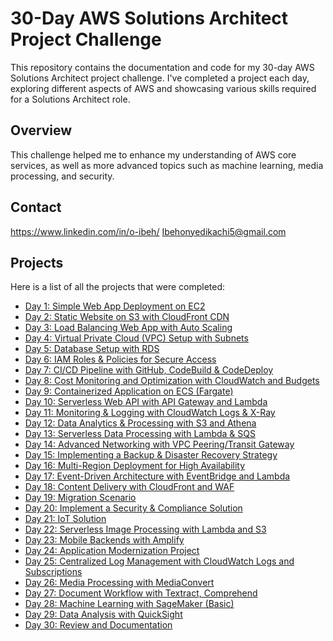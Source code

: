 # 30-Day AWS Solutions Architect Project Challenge

This repository contains the documentation and code for my 30-day AWS Solutions Architect project challenge. I've completed a project each day, exploring different aspects of AWS and showcasing various skills required for a Solutions Architect role.

## Overview

This challenge helped me to enhance my understanding of AWS core services, as well as more advanced topics such as machine learning, media processing, and security.

## Contact

https://www.linkedin.com/in/o-ibeh/  Ibehonyedikachi5@gmail.com  

## Projects

Here is a list of all the projects that were completed:

*   [Day 1: Simple Web App Deployment on EC2](https://github.com/Ocholamba/AWS-Projects-Documentation/tree/38c32d7dcce1303597d8f31855dae276dcda1b27/Day-1)
*   [Day 2: Static Website on S3 with CloudFront CDN](https://github.com/Ocholamba/AWS-Projects-Documentation/tree/38c32d7dcce1303597d8f31855dae276dcda1b27/Day-2)
*   [Day 3: Load Balancing Web App with Auto Scaling](https://github.com/Ocholamba/AWS-Projects-Documentation/tree/38c32d7dcce1303597d8f31855dae276dcda1b27/Day-3)
*   [Day 4: Virtual Private Cloud (VPC) Setup with Subnets](https://github.com/Ocholamba/AWS-Projects-Documentation/tree/38c32d7dcce1303597d8f31855dae276dcda1b27/Day-4)
*   [Day 5: Database Setup with RDS](https://github.com/Ocholamba/AWS-Projects-Documentation/tree/38c32d7dcce1303597d8f31855dae276dcda1b27/Day-5)
*   [Day 6: IAM Roles & Policies for Secure Access](https://github.com/Ocholamba/AWS-Projects-Documentation/tree/38c32d7dcce1303597d8f31855dae276dcda1b27/Day-6)
*   [Day 7: CI/CD Pipeline with GitHub, CodeBuild & CodeDeploy](https://github.com/Ocholamba/AWS-Projects-Documentation/tree/38c32d7dcce1303597d8f31855dae276dcda1b27/Day-7)
*   [Day 8: Cost Monitoring and Optimization with CloudWatch and Budgets](https://github.com/Ocholamba/AWS-Projects-Documentation/tree/38c32d7dcce1303597d8f31855dae276dcda1b27/Day-8)
*   [Day 9: Containerized Application on ECS (Fargate)](https://github.com/Ocholamba/AWS-Projects-Documentation/tree/38c32d7dcce1303597d8f31855dae276dcda1b27/Day-9)
*   [Day 10: Serverless Web API with API Gateway and Lambda](https://github.com/Ocholamba/AWS-Projects-Documentation/tree/38c32d7dcce1303597d8f31855dae276dcda1b27/Day-10)
*   [Day 11: Monitoring & Logging with CloudWatch Logs & X-Ray](https://github.com/Ocholamba/AWS-Projects-Documentation/tree/38c32d7dcce1303597d8f31855dae276dcda1b27/Day-11)
*   [Day 12: Data Analytics & Processing with S3 and Athena](https://github.com/Ocholamba/AWS-Projects-Documentation/tree/38c32d7dcce1303597d8f31855dae276dcda1b27/Day-12)
*   [Day 13: Serverless Data Processing with Lambda & SQS](https://github.com/Ocholamba/AWS-Projects-Documentation/tree/38c32d7dcce1303597d8f31855dae276dcda1b27/Day-13)
*   [Day 14: Advanced Networking with VPC Peering/Transit Gateway](https://github.com/Ocholamba/AWS-Projects-Documentation/tree/38c32d7dcce1303597d8f31855dae276dcda1b27/Day-14)
*   [Day 15: Implementing a Backup & Disaster Recovery Strategy](https://github.com/Ocholamba/AWS-Projects-Documentation/tree/38c32d7dcce1303597d8f31855dae276dcda1b27/Day-15)
*   [Day 16: Multi-Region Deployment for High Availability](https://github.com/Ocholamba/AWS-Projects-Documentation/tree/38c32d7dcce1303597d8f31855dae276dcda1b27/Day-16)
*   [Day 17: Event-Driven Architecture with EventBridge and Lambda](https://github.com/Ocholamba/AWS-Projects-Documentation/tree/38c32d7dcce1303597d8f31855dae276dcda1b27/Day-17)
*   [Day 18: Content Delivery with CloudFront and WAF](https://github.com/Ocholamba/AWS-Projects-Documentation/tree/38c32d7dcce1303597d8f31855dae276dcda1b27/Day-18)
*   [Day 19: Migration Scenario](https://github.com/Ocholamba/AWS-Projects-Documentation/tree/38c32d7dcce1303597d8f31855dae276dcda1b27/Day-19)
*   [Day 20: Implement a Security & Compliance Solution](https://github.com/Ocholamba/AWS-Projects-Documentation/tree/38c32d7dcce1303597d8f31855dae276dcda1b27/Day-20)
*   [Day 21: IoT Solution](https://github.com/Ocholamba/AWS-Projects-Documentation/tree/38c32d7dcce1303597d8f31855dae276dcda1b27/Day-21)
*   [Day 22: Serverless Image Processing with Lambda and S3](https://github.com/Ocholamba/AWS-Projects-Documentation/tree/38c32d7dcce1303597d8f31855dae276dcda1b27/Day-22)
*   [Day 23: Mobile Backends with Amplify](https://github.com/Ocholamba/AWS-Projects-Documentation/tree/38c32d7dcce1303597d8f31855dae276dcda1b27/Day-23)
*   [Day 24: Application Modernization Project](https://github.com/Ocholamba/AWS-Projects-Documentation/tree/38c32d7dcce1303597d8f31855dae276dcda1b27/Day-24)
*   [Day 25: Centralized Log Management with CloudWatch Logs and Subscriptions](https://github.com/Ocholamba/AWS-Projects-Documentation/tree/38c32d7dcce1303597d8f31855dae276dcda1b27/Day-25)
*   [Day 26: Media Processing with MediaConvert](https://github.com/Ocholamba/AWS-Projects-Documentation/tree/38c32d7dcce1303597d8f31855dae276dcda1b27/Day-26)
*   [Day 27: Document Workflow with Textract, Comprehend](https://github.com/Ocholamba/AWS-Projects-Documentation/tree/38c32d7dcce1303597d8f31855dae276dcda1b27/Day-27)
*   [Day 28: Machine Learning with SageMaker (Basic)](https://github.com/Ocholamba/AWS-Projects-Documentation/tree/38c32d7dcce1303597d8f31855dae276dcda1b27/Day-28)
*   [Day 29: Data Analysis with QuickSight](https://github.com/Ocholamba/AWS-Projects-Documentation/tree/38c32d7dcce1303597d8f31855dae276dcda1b27/Day-29)
*   [Day 30: Review and Documentation](https://github.com/Ocholamba/AWS-Projects-Documentation/tree/38c32d7dcce1303597d8f31855dae276dcda1b27/Day-30)
